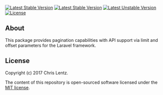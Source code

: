 [![Latest Stable Version](https://poser.pugx.org/chrislentz/laravel-api-pagination/version)](https://packagist.org/packages/chrislentz/laravel-api-pagination)
[![Latest Stable Version](https://poser.pugx.org/chrislentz/laravel-api-pagination/version)](https://packagist.org/packages/chrislentz/laravel-api-pagination)
[![Latest Unstable Version](https://poser.pugx.org/chrislentz/laravel-api-pagination/v/unstable)](//packagist.org/packages/chrislentz/laravel-api-pagination)
[![License](https://poser.pugx.org/chrislentz/laravel-api-pagination/license)](https://packagist.org/packages/chrislentz/laravel-api-pagination)

## About
This package provides pagination capabilities with API support via limit and offset parameters for the Laravel framework.

## License
Copyright (c) 2017 Chris Lentz.

The content of this repository is open-sourced software licensed under the [MIT license](http://opensource.org/licenses/MIT).